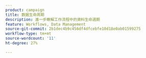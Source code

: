 ```yaml
---
product: campaign
title: 数据生命周期
description: 進一步瞭解工作流程中的資料生命週期
feature: Workflows, Data Management
source-git-commit: 2b1dec4b9c456df4dfcebfe10d18e0ab01599275
workflow-type: tm+mt
source-wordcount: '11'
ht-degree: 27%

---
```


